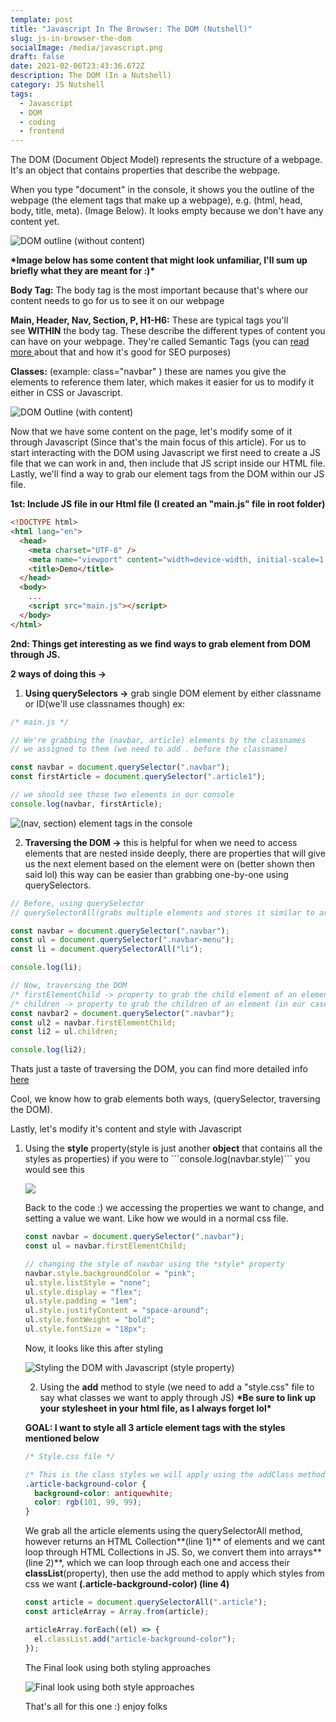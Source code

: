 ```yaml
---
template: post
title: "Javascript In The Browser: The DOM (Nutshell)"
slug: js-in-browser-the-dom
socialImage: /media/javascript.png
draft: false
date: 2021-02-06T23:43:36.672Z
description: The DOM (In a Nutshell)
category: JS Nutshell
tags:
  - Javascript
  - DOM
  - coding
  - frontend
---
```

The DOM (Document Object Model) represents the structure of a webpage. It's an object that contains properties that describe the webpage.  

When you type "document" in the console, it shows you the outline of the webpage (the element tags that make up a webpage), e.g. (html, head, body, title, meta). (Image Below). It looks empty because we don't have any content yet.

![DOM outline (without content)](/media/domoutline.png "DOM Outline")

**\*Image below has some content that might look unfamiliar, I'll sum up briefly what they are meant for :)\***

**Body Tag:** The body tag is the most important because that's where our content needs to go for us to see it on our webpage

**Main, Header, Nav, Section, P, H1-H6:** These are typical tags you'll see **WITHIN** the body tag. These describe the different types of content you can have on your webpage. They're called Semantic Tags (you can [read more ](https://www.pluralsight.com/guides/semantic-html)about that and how it's good for SEO purposes)

**Classes:** (example: class="navbar" ) these are names you give the elements to reference them later, which makes it easier for us to modify it either in CSS or Javascript. 

![DOM Outline (with content)](/media/domwithcontent.png "DOM (with content)")

Now that we have some content on the page, let's modify some of it through Javascript (Since that's the main focus of this article). For us to start interacting with the DOM using Javascript we first need to create a JS file that we can work in and, then include that JS script inside our HTML file. Lastly, we'll find a way to grab our element tags from the DOM within our JS file. 

**1st: Include JS file in our Html file (I created an "main.js" file in root folder)**

```html
<!DOCTYPE html>
<html lang="en">
  <head>
    <meta charset="UTF-8" />
    <meta name="viewport" content="width=device-width, initial-scale=1.0" />
    <title>Demo</title>
  </head>
  <body>
    ...
    <script src="main.js"></script>
  </body>
</html>
```

**2nd: Things get interesting as we find ways to grab element from DOM through JS.** 

**2 ways of doing this ->** 

1. **Using querySelectors ->** grab single DOM element by either classname or ID(we'll use classnames though) ex: 

```javascript
/* main.js */

// We're grabbing the (navbar, article) elements by the classnames 
// we assigned to them (we need to add . before the classname)

const navbar = document.querySelector(".navbar");
const firstArticle = document.querySelector(".article1");

// we should see those two elements in our console
console.log(navbar, firstArticle);
```

![(nav, section) element tags in the console](/media/console.png "(nav, section) element tags in the console")

2. **Traversing the DOM ->** this is helpful for when we need to access elements that are nested inside deeply, there are properties that will give us the next element based on the element were on (better shown then said lol) this way can be easier than grabbing one-by-one using querySelectors. 

```javascript
// Before, using querySelector 
// querySelectorAll(grabs multiple elements and stores it similar to arrays of li's)

const navbar = document.querySelector(".navbar");
const ul = document.querySelector(".navbar-menu");
const li = document.querySelectorAll("li");

console.log(li);

// Now, traversing the DOM
/* firstElementChild -> property to grab the child element of an element */
/* children -> property to grab the children of an element (in our case li's)*/
const navbar2 = document.querySelector(".navbar");
const ul2 = navbar.firstElementChild; 
const li2 = ul.children;

console.log(li2);
```

Thats just a taste of traversing the DOM, you can find more detailed info [here ](https://zellwk.com/blog/dom-traversals/)

Cool, we know how to grab elements both ways, (querySelector, traversing the DOM).

Lastly, let's modify it's content and style with Javascript

1. Using the **style** property(style is just another **object** that contains all the styles as properties) if you were to \`\`\`console.log(navbar.style)\`\`\` you would see this 

   ![](/media/styleprop.png)

   Back to the code :) we accessing the properties we want to change, and setting a value we want. Like how we would in a normal css file.

   ```javascript
   const navbar = document.querySelector(".navbar");
   const ul = navbar.firstElementChild;

   // changing the style of navbar using the *style* property
   navbar.style.backgroundColor = "pink";
   ul.style.listStyle = "none";
   ul.style.display = "flex";
   ul.style.padding = "1em";
   ul.style.justifyContent = "space-around";
   ul.style.fontWeight = "bold";
   ul.style.fontSize = "18px";
   ```

   Now, it looks like this after styling

   ![Styling the DOM with Javascript (style property)](/media/screen-shot-2021-02-06-at-9.23.23-pm.png "Styling the DOM with Javascript (style property)")

   2. Using the **add** method to style (we need to add a "style.css" file to say what classes we want to apply through JS) **\*Be sure to link up your stylesheet in your html file, as I always forget lol\***

   **GOAL: I want to style all 3 article element tags with the styles mentioned below**

   ```css
   /* Style.css file */

   /* This is the class styles we will apply using the addClass method*/
   .article-background-color {
     background-color: antiquewhite;
     color: rgb(101, 99, 99);
   }
   ```

   We grab all the article elements using the querySelectorAll method, however returns an HTML Collection**(line 1)** of elements and we cant loop through HTML Collections in JS. So, we convert them into arrays**(line 2)**, which we can loop through each one and access their **classList**(property), then use the add method to apply which styles from css we want **(.article-background-color) (line 4)**

   ```javascript
   const article = document.querySelectorAll(".article");
   const articleArray = Array.from(article);

   articleArray.forEach((el) => {
     el.classList.add("article-background-color");
   });
   ```

   The Final look using both styling approaches 

   ![Final look using both style approaches](/media/finalstyles.png "Final look using both style approaches")

   That's all for this one :) enjoy folks